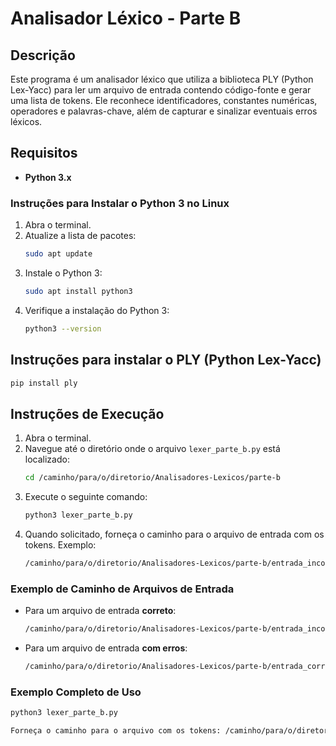 
# Analisador Léxico - Parte B

## Descrição

Este programa é um analisador léxico que utiliza a biblioteca PLY (Python Lex-Yacc) para ler um arquivo de entrada contendo código-fonte e gerar uma lista de tokens. Ele reconhece identificadores, constantes numéricas, operadores e palavras-chave, além de capturar e sinalizar eventuais erros léxicos.

## Requisitos

- **Python 3.x**

### Instruções para Instalar o Python 3 no Linux

1. Abra o terminal.
2. Atualize a lista de pacotes:
   ```bash
   sudo apt update
   ```
3. Instale o Python 3:
   ```bash
   sudo apt install python3
   ```
4. Verifique a instalação do Python 3:
   ```bash
   python3 --version
   ```

## Instruções para instalar o PLY (Python Lex-Yacc)
   ```bash
   pip install ply
   ```

## Instruções de Execução

1. Abra o terminal.
2. Navegue até o diretório onde o arquivo `lexer_parte_b.py` está localizado:
   ```bash
   cd /caminho/para/o/diretorio/Analisadores-Lexicos/parte-b
   ```
3. Execute o seguinte comando:
   ```bash
   python3 lexer_parte_b.py
   ```
4. Quando solicitado, forneça o caminho para o arquivo de entrada com os tokens. Exemplo:
   ```bash
   /caminho/para/o/diretorio/Analisadores-Lexicos/parte-b/entrada_incorreta.lsi
   ```

### Exemplo de Caminho de Arquivos de Entrada

- Para um arquivo de entrada **correto**:
  ```bash
  /caminho/para/o/diretorio/Analisadores-Lexicos/parte-b/entrada_incorreta
  ```
- Para um arquivo de entrada **com erros**:
  ```bash
  /caminho/para/o/diretorio/Analisadores-Lexicos/parte-b/entrada_correta
  ```

### Exemplo Completo de Uso

```bash
python3 lexer_parte_b.py

Forneça o caminho para o arquivo com os tokens: /caminho/para/o/diretorio/Analisadores-Lexicos/parte-b/entrada_incorreta.lsi
```
